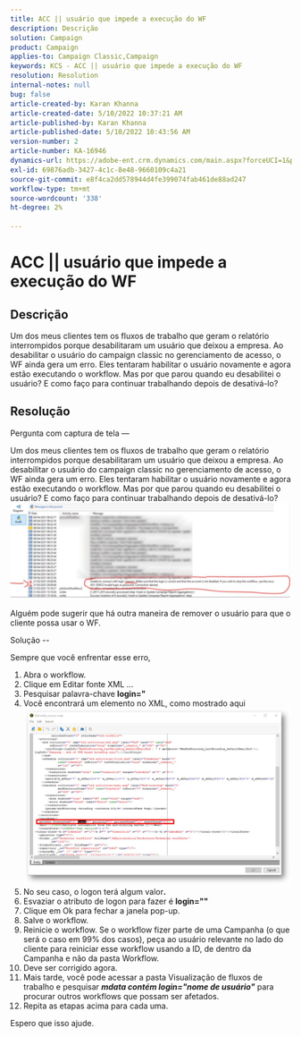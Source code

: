 ```yaml
---
title: ACC || usuário que impede a execução do WF
description: Descrição
solution: Campaign
product: Campaign
applies-to: Campaign Classic,Campaign
keywords: KCS - ACC || usuário que impede a execução do WF
resolution: Resolution
internal-notes: null
bug: false
article-created-by: Karan Khanna
article-created-date: 5/10/2022 10:37:21 AM
article-published-by: Karan Khanna
article-published-date: 5/10/2022 10:43:56 AM
version-number: 2
article-number: KA-16946
dynamics-url: https://adobe-ent.crm.dynamics.com/main.aspx?forceUCI=1&pagetype=entityrecord&etn=knowledgearticle&id=7512bb29-4dd0-ec11-a7b5-00224809c556
exl-id: 69876adb-3427-4c1c-8e48-9660109c4a21
source-git-commit: e8f4ca2dd578944d4fe399074fab461de88ad247
workflow-type: tm+mt
source-wordcount: '338'
ht-degree: 2%

---
```


# ACC || usuário que impede a execução do WF

## Descrição


Um dos meus clientes tem os fluxos de trabalho que geram o relatório interrompidos porque desabilitaram um usuário que deixou a empresa. Ao desabilitar o usuário do campaign classic no gerenciamento de acesso, o WF ainda gera um erro. Eles tentaram habilitar o usuário novamente e agora estão executando o workflow. Mas por que parou quando eu desabilitei o usuário? E como faço para continuar trabalhando depois de desativá-lo?


## Resolução


Pergunta com captura de tela —



Um dos meus clientes tem os fluxos de trabalho que geram o relatório interrompidos porque desabilitaram um usuário que deixou a empresa. Ao desabilitar o usuário do campaign classic no gerenciamento de acesso, o WF ainda gera um erro. Eles tentaram habilitar o usuário novamente e agora estão executando o workflow. Mas por que parou quando eu desabilitei o usuário? E como faço para continuar trabalhando depois de desativá-lo?
![](assets/178d95b7-4dd0-ec11-a7b5-00224809c556.png)

Alguém pode sugerir que há outra maneira de remover o usuário para que o cliente possa usar o WF.





Solução --

Sempre que você enfrentar esse erro,

1. Abra o workflow.
2. Clique em Editar fonte XML ...
3. Pesquisar palavra-chave <b>login=&quot;</b>
4. Você encontrará um elemento no XML, como mostrado aqui![](assets/dee6636f-799e-eb11-b1ac-000d3a368466.png)
5. No seu caso, o logon terá algum valor<b>.</b>
6. Esvaziar o atributo de logon para fazer é <b>login=&quot;&quot;</b>
7. Clique em Ok para fechar a janela pop-up.
8. Salve o workflow.
9. Reinicie o workflow. Se o workflow fizer parte de uma Campanha (o que será o caso em 99% dos casos), peça ao usuário relevante no lado do cliente para reiniciar esse workflow usando a ID, de dentro da Campanha e não da pasta Workflow.
10. Deve ser corrigido agora.
11. Mais tarde, você pode acessar a pasta Visualização de fluxos de trabalho e pesquisar <b>*mdata contém login=&quot;nome de usuário&quot;</b>* para procurar outros workflows que possam ser afetados.
12. Repita as etapas acima para cada uma.


Espero que isso ajude.
